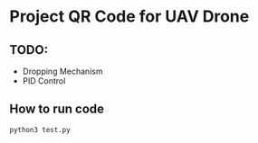 # Project QR Code for UAV Drone
## TODO:
- Dropping Mechanism
- PID Control

## How to run code
```bash
python3 test.py

